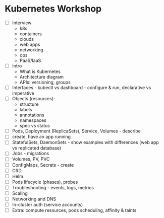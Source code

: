 Kubernetes Workshop
===================

* [ ] Interview
  * k8s
  * containers
  * clouds
  * web apps
  * networking
  * ops
  * PaaS/IaaS
* [ ] Intro
  * What is Kubernetes
  * Architecture diagram
  * APIs: versioning, groups
* [ ] Interfaces - kubectl vs dashboard - configure & run, declarative vs imperative
* [ ] Objects (resources):
  * structure
  * labels
  * annotations
  * namespaces
  * spec vs status
* [ ] Pods, Deployment (ReplicaSets), Service, Volumes - describe
* [ ] create, have an app running
* [ ] StatefulSets, DaemonSets - show examples with differences (web app vs replicated database)
* [ ] Jobs - migrations
* [ ] Volumes, PV, PVC
* [ ] ConfigMaps, Secrets - create
* [ ] CRD
* [ ] Helm
* [ ] Pods lifecycle (phases), probes
* [ ] Troubleshooting - events, logs, metrics
* [ ] Scaling
* [ ] Networking and DNS
* [ ] In-cluster auth (service accounts)
* [ ] Extra: compute resources, pods scheduling, affinity & taints
